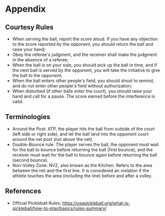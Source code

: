 # Appendix

## Courtesy Rules

* When serving the ball, report the score aloud. If you have any objection to the score reported by the opponent, you should return the ball and raise your hand;
* Obey the referee's judgment, and the receiver shall make the judgment in the absence of a referee;
* When the ball is on your side, you should pick up the ball in time, and if the next ball is served by the opponent, you will take the initiative to give the ball to the opponent;
* When the ball enters other people's field, you should shout to remind, and do not enter other people's field without authorization;
* When disturbed (if other balls enter the court), you should raise your hand and call for a pause. The score earned before the interference is valid.


## Terminologies

* Around the Post: ATP, the player hits the ball from outside of the court (left side or right side), and let the ball land into the opponent court around the net post (not above the net).
* Double-Bounce rule: The player serves the ball, the opponent must wait for the ball to bounce before returning the ball (first bounce), and the receiver must wait for the ball to bounce again before returning the ball (second bounce).
* Non-Volley Zone: NVZ, also known as the Kitchen. Refers to the area between the net and the first line. It is considered an violation if the athlete touches the area (including the line) before and after a volley.

## References

* Official Pickleball Rules: https://usapickleball.org/what-is-pickleball/how-to-play/basics/rules-summary/